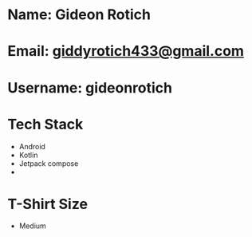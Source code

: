 # Name: Gideon Rotich

# Email: giddyrotich433@gmail.com

# Username: gideonrotich

# Tech Stack
- Android
- Kotlin
- Jetpack compose
- 
# T-Shirt Size
- Medium